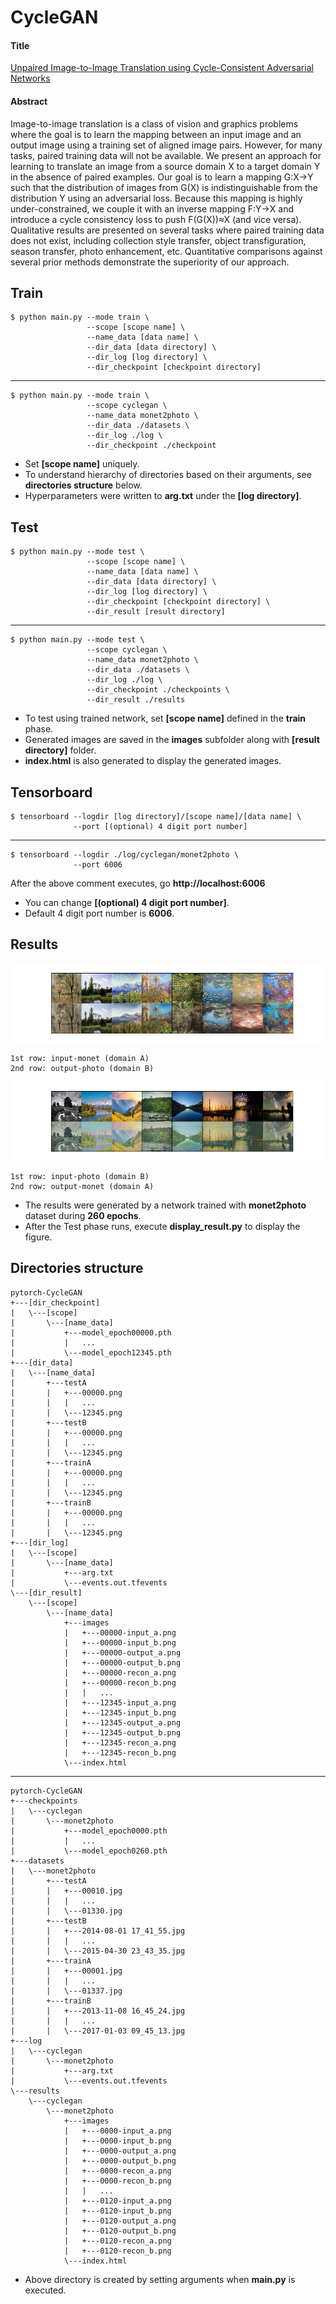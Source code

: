 # CycleGAN

#### Title
[Unpaired Image-to-Image Translation using Cycle-Consistent Adversarial Networks](https://arxiv.org/abs/1703.10593)

#### Abstract
Image-to-image translation is a class of vision and graphics problems where the goal is to learn the mapping between an input image and an output image using a training set of aligned image pairs. However, for many tasks, paired training data will not be available. We present an approach for learning to translate an image from a source domain X to a target domain Y in the absence of paired examples. Our goal is to learn a mapping G:X→Y such that the distribution of images from G(X) is indistinguishable from the distribution Y using an adversarial loss. Because this mapping is highly under-constrained, we couple it with an inverse mapping F:Y→X and introduce a cycle consistency loss to push F(G(X))≈X (and vice versa). Qualitative results are presented on several tasks where paired training data does not exist, including collection style transfer, object transfiguration, season transfer, photo enhancement, etc. Quantitative comparisons against several prior methods demonstrate the superiority of our approach.

        
## Train
    $ python main.py --mode train \
                     --scope [scope name] \
                     --name_data [data name] \
                     --dir_data [data directory] \
                     --dir_log [log directory] \
                     --dir_checkpoint [checkpoint directory]
---
    $ python main.py --mode train \
                     --scope cyclegan \
                     --name_data monet2photo \
                     --dir_data ./datasets \
                     --dir_log ./log \
                     --dir_checkpoint ./checkpoint

* Set **[scope name]** uniquely.
* To understand hierarchy of directories based on their arguments, see **directories structure** below. 
* Hyperparameters were written to **arg.txt** under the **[log directory]**.

## Test
    $ python main.py --mode test \
                     --scope [scope name] \
                     --name_data [data name] \
                     --dir_data [data directory] \
                     --dir_log [log directory] \
                     --dir_checkpoint [checkpoint directory] \
                     --dir_result [result directory]
---
    $ python main.py --mode test \
                     --scope cyclegan \
                     --name_data monet2photo \
                     --dir_data ./datasets \
                     --dir_log ./log \
                     --dir_checkpoint ./checkpoints \
                     --dir_result ./results

* To test using trained network, set **[scope name]** defined in the **train** phase.
* Generated images are saved in the **images** subfolder along with **[result directory]** folder.
* **index.html** is also generated to display the generated images.  


## Tensorboard
    $ tensorboard --logdir [log directory]/[scope name]/[data name] \
                  --port [(optional) 4 digit port number]
---
    $ tensorboard --logdir ./log/cyclegan/monet2photo \
                  --port 6006
                  
After the above comment executes, go **http://localhost:6006**

* You can change **[(optional) 4 digit port number]**.
* Default 4 digit port number is **6006**.



## Results
![alt text](./img/generated_images_a2b.png "Generated Images by CycleGAN")

    1st row: input-monet (domain A)
    2nd row: output-photo (domain B)

![alt text](./img/generated_images_b2a.png "Generated Images by CycleGAN")

    1st row: input-photo (domain B)
    2nd row: output-monet (domain A)

* The results were generated by a network trained with **monet2photo** dataset during **260 epochs**.
* After the Test phase runs, execute **display_result.py** to display the figure.


## Directories structure
    pytorch-CycleGAN
    +---[dir_checkpoint]
    |   \---[scope]
    |       \---[name_data]
    |           +---model_epoch00000.pth
    |           |   ...
    |           \---model_epoch12345.pth
    +---[dir_data]
    |   \---[name_data]
    |       +---testA
    |       |   +---00000.png
    |       |   |   ...
    |       |   \---12345.png
    |       +---testB
    |       |   +---00000.png
    |       |   |   ...
    |       |   \---12345.png
    |       +---trainA
    |       |   +---00000.png
    |       |   |   ...
    |       |   \---12345.png
    |       +---trainB
    |       |   +---00000.png
    |       |   |   ...
    |       |   \---12345.png
    +---[dir_log]
    |   \---[scope]
    |       \---[name_data]
    |           +---arg.txt
    |           \---events.out.tfevents
    \---[dir_result]
        \---[scope]
            \---[name_data]
                +---images
                |   +---00000-input_a.png
                |   +---00000-input_b.png
                |   +---00000-output_a.png
                |   +---00000-output_b.png
                |   +---00000-recon_a.png
                |   +---00000-recon_b.png
                |   |   ...
                |   +---12345-input_a.png
                |   +---12345-input_b.png
                |   +---12345-output_a.png
                |   +---12345-output_b.png
                |   +---12345-recon_a.png
                |   +---12345-recon_b.png
                \---index.html

---

    pytorch-CycleGAN
    +---checkpoints
    |   \---cyclegan
    |       \---monet2photo
    |           +---model_epoch0000.pth
    |           |   ...
    |           \---model_epoch0260.pth
    +---datasets
    |   \---monet2photo
    |       +---testA
    |       |   +---00010.jpg
    |       |   |   ...
    |       |   \---01330.jpg
    |       +---testB
    |       |   +---2014-08-01 17_41_55.jpg
    |       |   |   ...
    |       |   \---2015-04-30 23_43_35.jpg
    |       +---trainA
    |       |   +---00001.jpg
    |       |   |   ...
    |       |   \---01337.jpg
    |       +---trainB
    |       |   +---2013-11-08 16_45_24.jpg
    |       |   |   ...
    |       |   \---2017-01-03 09_45_13.jpg
    +---log
    |   \---cyclegan
    |       \---monet2photo
    |           +---arg.txt
    |           \---events.out.tfevents
    \---results
        \---cyclegan
            \---monet2photo
                +---images
                |   +---0000-input_a.png
                |   +---0000-input_b.png
                |   +---0000-output_a.png
                |   +---0000-output_b.png
                |   +---0000-recon_a.png
                |   +---0000-recon_b.png
                |   |   ...
                |   +---0120-input_a.png
                |   +---0120-input_b.png
                |   +---0120-output_a.png
                |   +---0120-output_b.png
                |   +---0120-recon_a.png
                |   +---0120-recon_b.png
                \---index.html
 
* Above directory is created by setting arguments when **main.py** is executed.               
        